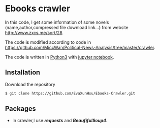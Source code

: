 # Ebooks crawler

In this code, I get some information of some novels (name,author,compressed file download link...) from website http://www.zxcs.me/sort/28.

The code is modified according to code in 
https://github.com/MiccWan/Political-News-Analysis/tree/master/crawler.

The code is written in [Python3](https://www.python.org) with [jupyter notebook](https://jupyter.org/).

## Installation
Download the repository
```bash
$ git clone https://github.com/EvaXunHsu/Ebooks-Crawler.git
```

## Packages
- In crawler,I use **_requests_** and **_BeaufifulSoup4_**.
